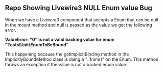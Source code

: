 ## Repo Showing Livewire3 NULL Enum value Bug
When we have a Livewire3 component that accepts a Enum that can be null
in the mount method and null is passed as the value we get the following
error.

**ValueError: "0" is not a valid backing value for enum "Tests\Unit\EnumToBeBound"**

This happening because the getImplicitBinding method in the ImplicitlyBoundMethod class
is doing a "::from()" on the Enum. This method throws an exception if the value
is not a backed enum value.

